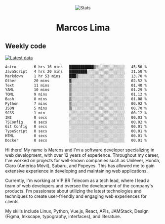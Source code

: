 <div align="center">
  <img src="https://user-images.githubusercontent.com/958723/207206099-04913a11-e77d-4b52-a9d3-5d702839508b.png" alt="Stats" />
  <h1>Marcos Lima</h1>
</div>

## Weekly code

[![Latest data](https://github.com/skvggor/skvggor/actions/workflows/main.yml/badge.svg)](https://github.com/skvggor/skvggor/actions/workflows/main.yml)

<!--START_SECTION:waka-->

```txt
Astro        6 hrs 16 mins   ███████████▒░░░░░░░░░░░░░   45.56 %
JavaScript   4 hrs 20 mins   ████████░░░░░░░░░░░░░░░░░   31.50 %
Markdown     1 hr 53 mins    ███▒░░░░░░░░░░░░░░░░░░░░░   13.70 %
Other        20 mins         ▓░░░░░░░░░░░░░░░░░░░░░░░░   02.52 %
Text         11 mins         ▒░░░░░░░░░░░░░░░░░░░░░░░░   01.40 %
YAML         10 mins         ▒░░░░░░░░░░░░░░░░░░░░░░░░   01.29 %
TOML         9 mins          ▒░░░░░░░░░░░░░░░░░░░░░░░░   01.12 %
Bash         8 mins          ▒░░░░░░░░░░░░░░░░░░░░░░░░   01.08 %
Python       7 mins          ▒░░░░░░░░░░░░░░░░░░░░░░░░   00.92 %
JSON         5 mins          ▒░░░░░░░░░░░░░░░░░░░░░░░░   00.70 %
SCSS         1 min           ░░░░░░░░░░░░░░░░░░░░░░░░░   00.12 %
INI          0 secs          ░░░░░░░░░░░░░░░░░░░░░░░░░   00.03 %
TSConfig     0 secs          ░░░░░░░░░░░░░░░░░░░░░░░░░   00.02 %
Git Config   0 secs          ░░░░░░░░░░░░░░░░░░░░░░░░░   00.01 %
TypeScript   0 secs          ░░░░░░░░░░░░░░░░░░░░░░░░░   00.01 %
HTML         0 secs          ░░░░░░░░░░░░░░░░░░░░░░░░░   00.01 %
Docker       0 secs          ░░░░░░░░░░░░░░░░░░░░░░░░░   00.01 %
```

<!--END_SECTION:waka-->

  <p>Hi there! My name is Marcos and I'm a software developer specializing in web development, with over 12 years of experience. Throughout my career, I've worked on projects for well-known companies such as Unilever, Honda, Claro (América Móvil), Subaru, and Popeyes. This has allowed me to gain extensive experience in developing and maintaining web applications.</p>
  
  <p>Currently, I'm working at VIP BR Telecom as a tech lead, where I lead a team of web developers and oversee the development of the company's products. I'm passionate about utilizing the latest technologies and techniques to create user-friendly and engaging web experiences for clients.</p>
  
  <p>My skills include Linux, Python, Vue.js, React, APIs, JAMStack, Design (Figma, Inkscape, typography, interfaces), and literature.</p>
<!-- </details> -->

<!-- <div align="center">
  <h2>🤖 Recent Code Activity</h2>
  <img width="500" src="https://github-readme-stats.vercel.app/api/wakatime?username=skvggor&hide_title=true&layout=compact&theme=transparent" alt="Wakatime Stats" />
</div>

<br>

<div align="center">
  <h2>📈 GitHub Stats</h2>
  <img width="500" src="https://github-readme-stats.vercel.app/api?username=skvggor&show_icons=true&theme=transparent&hide_title=true&count_private=true" alt="GitHub Stats" />
</div>
 -->
